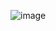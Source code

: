 ![image](https://github.com/yash2411-cmd/base64-encoder-decoder/assets/71682845/44f44b3a-bc8a-4786-af76-c419817d9b96)
